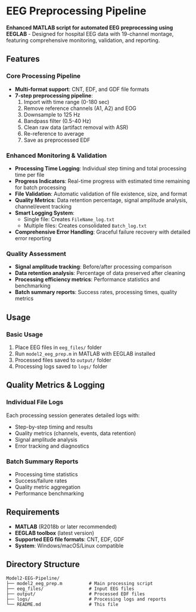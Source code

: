 # EEG Preprocessing Pipeline

**Enhanced MATLAB script for automated EEG preprocessing using EEGLAB** - Designed for hospital EEG data with 19-channel montage, featuring comprehensive monitoring, validation, and reporting.

## Features

### Core Processing Pipeline
- **Multi-format support**: CNT, EDF, and GDF file formats
- **7-step preprocessing pipeline**:
  1. Import with time range (0-180 sec)
  2. Remove reference channels (A1, A2) and EOG
  3. Downsample to 125 Hz
  4. Bandpass filter (0.5-40 Hz)
  5. Clean raw data (artifact removal with ASR)
  6. Re-reference to average
  7. Save as preprocessed EDF

### Enhanced Monitoring & Validation
- **Processing Time Logging**: Individual step timing and total processing time per file
- **Progress Indicators**: Real-time progress with estimated time remaining for batch processing
- **File Validation**: Automatic validation of file existence, size, and format
- **Quality Metrics**: Data retention percentage, signal amplitude analysis, channel/event tracking
- **Smart Logging System**:
  - Single file: Creates `FileName_log.txt`
  - Multiple files: Creates consolidated `Batch_log.txt`
- **Comprehensive Error Handling**: Graceful failure recovery with detailed error reporting

### Quality Assessment
- **Signal amplitude tracking**: Before/after processing comparison
- **Data retention analysis**: Percentage of data preserved after cleaning
- **Processing efficiency metrics**: Performance statistics and benchmarking
- **Batch summary reports**: Success rates, processing times, quality metrics

## Usage

### Basic Usage
1. Place EEG files in `eeg_files/` folder
2. Run `model2_eeg_prep.m` in MATLAB with EEGLAB installed
3. Processed files saved to `output/` folder
4. Processing logs saved to `logs/` folder

## Quality Metrics & Logging

### Individual File Logs
Each processing session generates detailed logs with:
- Step-by-step timing and results
- Quality metrics (channels, events, data retention)
- Signal amplitude analysis
- Error tracking and diagnostics

### Batch Summary Reports
- Processing time statistics
- Success/failure rates
- Quality metric aggregation
- Performance benchmarking

## Requirements

- **MATLAB** (R2018b or later recommended)
- **EEGLAB toolbox** (latest version)
- **Supported EEG file formats**: CNT, EDF, GDF
- **System**: Windows/macOS/Linux compatible

## Directory Structure
```
Model2-EEG-Pipeline/
├── model2_eeg_prep.m          # Main processing script
├── eeg_files/                 # Input EEG files
├── output/                    # Processed EDF files
├── logs/                      # Processing logs and reports
└── README.md                  # This file
```